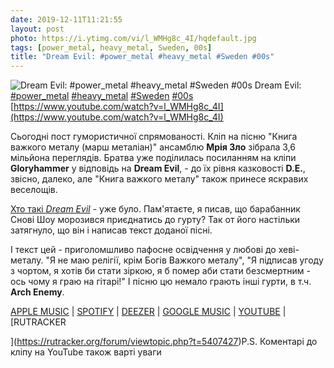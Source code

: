 ```yaml
---
date: 2019-12-11T11:21:55
layout: post
photo: https://i.ytimg.com/vi/l_WMHg8c_4I/hqdefault.jpg
tags: [power_metal, heavy_metal, Sweden, 00s]
title: "Dream Evil: #power_metal #heavy_metal #Sweden #00s"
---
```

![Dream Evil: #power_metal #heavy_metal #Sweden #00s](https://i.ytimg.com/vi/l_WMHg8c_4I/hqdefault.jpg)
Dream Evil: [#power_metal](/tags/#power_metal) [#heavy_metal](/tags/#heavy_metal) [#Sweden](/tags/#Sweden) [#00s](/tags/#00s) [https://www.youtube.com/watch?v=l_WMHg8c_4I](https://www.youtube.com/watch?v=l_WMHg8c_4I)

Сьогодні пост гумористичної спрямованості. Кліп на пісню &quot;Книга важкого металу (марш металіан)&quot; ансамблю **Мрія Зло** зібрала 3,6 мільйона переглядів. Братва уже поділилась посиланням на кліпи **Gloryhammer** у відповідь на **Dream Evil**, - до їх рівня казковості **D.E.**, звісно, далеко, але &quot;Книга важкого металу&quot; також принесе яскравих веселощів.

[Хто такі *Dream Evil*](/2019-11-19-dream-evil--power-metal-sweden-00s-) - уже було. Пам&#39;ятаєте, я писав, що барабанник Снові Шоу морозився приєднатись до гурту? Так от його настільки затягнуло, що він і написав текст доданої пісні.

І текст цей - приголомшливо пафосне освідчення у любові до хеві-металу. &quot;Я не маю релігії, крім Богів Важкого металу&quot;, &quot;Я підписав угоду з чортом, я хотів би стати зіркою, я б помер аби стати безсмертним - ось чому я граю на гітарі!&quot; І пісню цю немало грають інші гурти, в т.ч. **Arch Enemy**.

[APPLE MUSIC](https://music.apple.com/ru/album/the-book-of-heavy-metal/1045199427) \| [SPOTIFY](https://open.spotify.com/album/6ZWMfxSgjm7dlS6jbypNDW) \| [DEEZER](https://www.deezer.com/album/11318608?utm_source=deezer&amp;utm_content=album-11318608&amp;utm_term=1601611822_1576055930&amp;utm_medium=web) \| [GOOGLE MUSIC](https://play.google.com/music/m/Benakdtawrulm43m5txe4tkxfpe?t=The_Book_of_Heavy_Metal_-_Dream_Evil) \| [YOUTUBE](https://www.youtube.com/playlist?list=OLAK5uy_kUXkU_s4zkVXjgMrDm6e80AeNUgrXiMUw) \| [RUTRACKER

](https://rutracker.org/forum/viewtopic.php?t=5407427)P.S. Коментарі до кліпу на YouTube також варті уваги